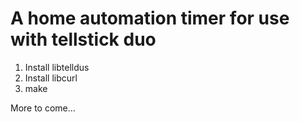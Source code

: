 # A home automation timer for use with tellstick duo

1. Install libtelldus
2. Install libcurl
3. make


More to come...